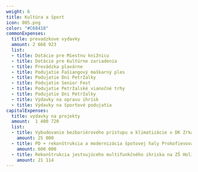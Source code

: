 ```yaml
---
weight: 6
title: Kultúra a šport 
icon: 005.png
color: "#C68418"
commonExpenses:
  title: prevadzkove vydavky
  amount: 2 668 923
  list:
  - title: Dotácie pre Miestnu knižnicu
  - title: Dotácie pre Kultúrne zariadenia
  - title: Prevádzka plavárne
  - title: Podujatie Fašiangový maškarný ples
  - title: Podujatie Dni Petržalky
  - title: Podujatie Senior Fest
  - title: Podujatie Petržalské vianočné trhy
  - title: Podujatie Dni Petržalky
  - title: Výdavky na opravu ihrísk
  - title: Výdavky na športové podujatia
capitalExpenses:
  title: vydavky na projekty
  amount:  1 400 720
  list:
  - title: Vybudovanie bezbariérového prístupu a klimatizácie v DK Zrkadlový háj a v Cik Cak centre
    amount: 25 000
  - title: PD + rekonštrukcia a modernizácia špotovej haly Prokofievova
    amount: 600 000
  - title: Rekonštrukcia jestvujúceho multifunkčného ihriska na ZŠ Holíčska
    amount: 21 114
---
```


